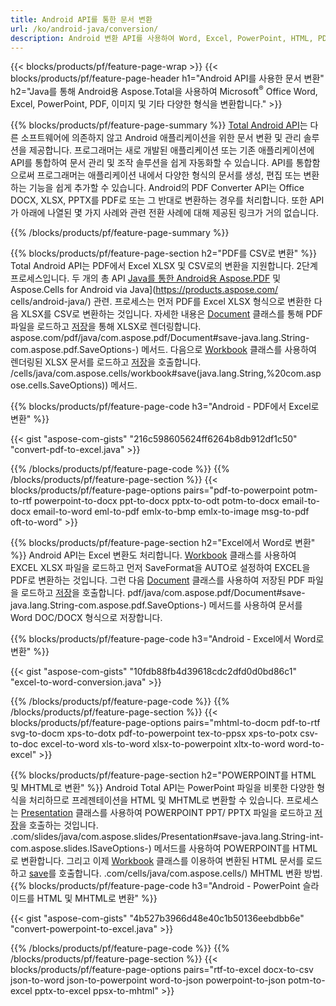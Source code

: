 ```yaml
---
title: Android API를 통한 문서 변환 
url: /ko/android-java/conversion/
description: Android 변환 API를 사용하여 Word, Excel, PowerPoint, HTML, PDF 및 이미지 형식을 변환합니다. Android는 Office docx, xlsx, pptx를 PDF로 변환합니다. 
---
```


{{< blocks/products/pf/feature-page-wrap >}}
{{< blocks/products/pf/feature-page-header h1="Android API를 사용한 문서 변환" h2="Java를 통해 Android용 Aspose.Total을 사용하여 Microsoft<sup>&reg;</sup> Office Word, Excel, PowerPoint, PDF, 이미지 및 기타 다양한 형식을 변환합니다." >}}

{{% blocks/products/pf/feature-page-summary %}}
[Total Android API](https://products.aspose.com/total/android-java/)는 다른 소프트웨어에 의존하지 않고 Android 애플리케이션을 위한 문서 변환 및 관리 솔루션을 제공합니다. 프로그래머는 새로 개발된 애플리케이션 또는 기존 애플리케이션에 API를 통합하여 문서 관리 및 조작 솔루션을 쉽게 자동화할 수 있습니다. API를 통합함으로써 프로그래머는 애플리케이션 내에서 다양한 형식의 문서를 생성, 편집 또는 변환하는 기능을 쉽게 추가할 수 있습니다. Android의 PDF Converter API는 Office DOCX, XLSX, PPTX를 PDF로 또는 그 반대로 변환하는 경우를 처리합니다. 또한 API가 아래에 나열된 몇 가지 사례와 관련 전환 사례에 대해 제공된 링크가 거의 없습니다. 

{{% /blocks/products/pf/feature-page-summary  %}}

{{% blocks/products/pf/feature-page-section  h2="PDF를 CSV로 변환" %}}
Total Android API는 PDF에서 Excel XLSX 및 CSV로의 변환을 지원합니다. 2단계 프로세스입니다. 두 개의 총 API [Java를 통한 Android용 Aspose.PDF](https://products.aspose.com/pdf/android-java/) 및 Aspose.Cells for Android via Java](https://products.aspose.com/ cells/android-java/) 관련. 프로세스는 먼저 PDF를 Excel XLSX 형식으로 변환한 다음 XLSX를 CSV로 변환하는 것입니다. 자세한 내용은 [Document](https://reference.aspose.com/pdf/java/com.aspose.pdf/Document) 클래스를 통해 PDF 파일을 로드하고 [저장](https://reference.aspx)을 통해 XLSX로 렌더링합니다. aspose.com/pdf/java/com.aspose.pdf/Document#save-java.lang.String-com.aspose.pdf.SaveOptions-) 메서드. 다음으로 [Workbook](https://reference.aspose.com/cells/java/com.aspose.cells/Workbook) 클래스를 사용하여 렌더링된 XLSX 문서를 로드하고 [저장](https://reference.aspose.com)을 호출합니다. /cells/java/com.aspose.cells/workbook#save(java.lang.String,%20com.aspose.cells.SaveOptions)) 메서드.

{{% blocks/products/pf/feature-page-code h3="Android - PDF에서 Excel로 변환" %}}

{{< gist "aspose-com-gists" "216c598605624ff6264b8db912df1c50" "convert-pdf-to-excel.java" >}}

{{% /blocks/products/pf/feature-page-code  %}}
{{% /blocks/products/pf/feature-page-section %}}
{{< blocks/products/pf/feature-page-options pairs="pdf-to-powerpoint potm-to-rtf powerpoint-to-docx ppt-to-docx pptx-to-odt potm-to-docx email-to-docx email-to-word eml-to-pdf emlx-to-bmp emlx-to-image msg-to-pdf oft-to-word" >}}


{{% blocks/products/pf/feature-page-section  h2="Excel에서 Word로 변환" %}}
Android API는 Excel 변환도 처리합니다. [Workbook](https://reference.aspose.com/cells/java/com.aspose.cells/Workbook) 클래스를 사용하여 EXCEL XLSX 파일을 로드하고 먼저 SaveFormat을 AUTO로 설정하여 EXCEL을 PDF로 변환하는 것입니다. 그런 다음 [Document](https://reference.aspose.com/pdf/java/com.aspose.pdf/Document) 클래스를 사용하여 저장된 PDF 파일을 로드하고 [저장](https://reference.aspose.com/)을 호출합니다. pdf/java/com.aspose.pdf/Document#save-java.lang.String-com.aspose.pdf.SaveOptions-) 메서드를 사용하여 문서를 Word DOC/DOCX 형식으로 저장합니다.

{{% blocks/products/pf/feature-page-code h3="Android - Excel에서 Word로 변환" %}}

{{< gist "aspose-com-gists" "10fdb88fb4d39618cdc2dfd0d0bd86c1" "excel-to-word-conversion.java" >}}

{{% /blocks/products/pf/feature-page-code  %}}
{{% /blocks/products/pf/feature-page-section %}}
{{< blocks/products/pf/feature-page-options pairs="mhtml-to-docm pdf-to-rtf svg-to-docm xps-to-dotx pdf-to-powerpoint tex-to-ppsx xps-to-potx csv-to-doc excel-to-word xls-to-word xlsx-to-powerpoint xltx-to-word word-to-excel" >}}

{{% blocks/products/pf/feature-page-section  h2="POWERPOINT를 HTML 및 MHTML로 변환" %}}
Android Total API는 PowerPoint 파일을 비롯한 다양한 형식을 처리하므로 프레젠테이션을 HTML 및 MHTML로 변환할 수 있습니다. 프로세스는 [Presentation](https://reference.aspose.com/slides/java/com.aspose.slides/Presentation) 클래스를 사용하여 POWERPOINT PPT/ PPTX 파일을 로드하고 [저장](https://reference.aspose)을 호출하는 것입니다. .com/slides/java/com.aspose.slides/Presentation#save-java.lang.String-int-com.aspose.slides.ISaveOptions-) 메서드를 사용하여 POWERPOINT를 HTML로 변환합니다. 그리고 이제 [Workbook](https://reference.aspose.com/cells/java/com.aspose.cells/Workbook) 클래스를 이용하여 변환된 HTML 문서를 로드하고 [save](https://reference.aspose)를 호출합니다. .com/cells/java/com.aspose.cells/) MHTML 변환 방법. 
{{% blocks/products/pf/feature-page-code h3="Android - PowerPoint 슬라이드를 HTML 및 MHTML로 변환" %}}

{{< gist "aspose-com-gists" "4b527b3966d48e40c1b50136eebdbb6e" "convert-powerpoint-to-excel.java" >}}


{{% /blocks/products/pf/feature-page-code  %}}
{{% /blocks/products/pf/feature-page-section %}}
{{< blocks/products/pf/feature-page-options pairs="rtf-to-excel docx-to-csv json-to-word json-to-powerpoint word-to-json powerpoint-to-json potm-to-excel pptx-to-excel ppsx-to-mhtml" >}}